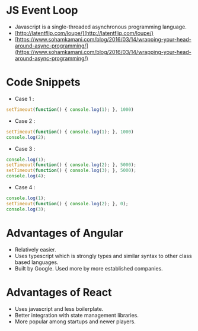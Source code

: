 

# JS Event Loop
- Javascript is a single-threaded asynchronous programming language.
- [http://latentflip.com/loupe/](http://latentflip.com/loupe/)
- [https://www.sohamkamani.com/blog/2016/03/14/wrapping-your-head-around-async-programming/](https://www.sohamkamani.com/blog/2016/03/14/wrapping-your-head-around-async-programming/)

# Code Snippets
- Case 1 :
```javascript
setTimeout(function() { console.log(1); }, 1000)
```
- Case 2 :
```javascript
setTimeout(function() { console.log(1); }, 1000)
console.log(2);
```
- Case 3 :
```javascript
console.log(1);
setTimeout(function() { console.log(2); }, 5000);
setTimeout(function() { console.log(3); }, 5000);
console.log(4);
```
- Case 4 :
```javascript
console.log(1);
setTimeout(function() { console.log(2); }, 0);
console.log(3);
```

# Advantages of Angular
- Relatively easier.
- Uses typescript which is strongly types and similar syntax to other class based languages.
- Built by Google. Used more by more established companies. 

# Advantages of React
- Uses javascript and less boilerplate.
- Better integration with state management libraries.
- More popular among startups and newer players.